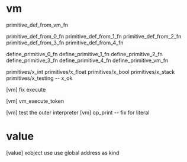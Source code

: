 # vm

primitive_def_from_vm_fn

primitive_def_from_0_fn
primitive_def_from_1_fn
primitive_def_from_2_fn
primitive_def_from_3_fn
primitive_def_from_4_fn

define_primitive_0_fn
define_primitive_1_fn
define_primitive_2_fn
define_primitive_3_fn
define_primitive_4_fn
define_primitive_vm_fn

primitives/x_int
primitives/x_float
primitives/x_bool
primitives/x_stack
primitives/x_testing -- x_ok

[vm] fix execute

[vm] vm_execute_token

[vm] test the outer interpreter
[vm] op_print -- fix for literal

# value

[value] xobject use use global address as kind
